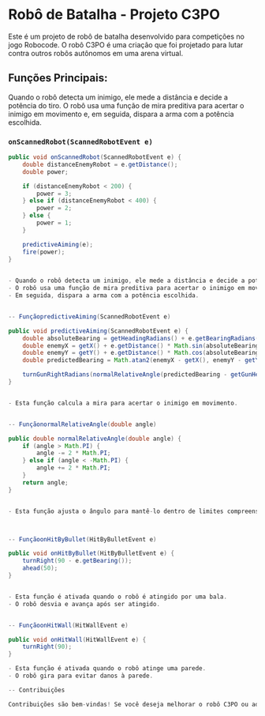 # Robô de Batalha - Projeto C3PO

Este é um projeto de robô de batalha desenvolvido para competições no jogo Robocode. O robô C3PO é uma criação que foi projetado para lutar contra outros robôs autônomos em uma arena virtual.

## Funções Principais:

 Quando o robô detecta um inimigo, ele mede a distância e decide a potência do tiro. O robô usa uma função de mira preditiva para acertar o inimigo em movimento e, em seguida, dispara a arma com a potência escolhida.

### `onScannedRobot(ScannedRobotEvent e)`

```java
public void onScannedRobot(ScannedRobotEvent e) {
    double distanceEnemyRobot = e.getDistance();
    double power;

    if (distanceEnemyRobot < 200) {
        power = 3;
    } else if (distanceEnemyRobot < 400) {
        power = 2;
    } else {
        power = 1;
    }

    predictiveAiming(e);
    fire(power);
}

   
- Quando o robô detecta um inimigo, ele mede a distância e decide a potência do tiro.
- O robô usa uma função de mira preditiva para acertar o inimigo em movimento.
- Em seguida, dispara a arma com a potência escolhida.


-- FunçãopredictiveAiming(ScannedRobotEvent e)

public void predictiveAiming(ScannedRobotEvent e) {
    double absoluteBearing = getHeadingRadians() + e.getBearingRadians();
    double enemyX = getX() + e.getDistance() * Math.sin(absoluteBearing);
    double enemyY = getY() + e.getDistance() * Math.cos(absoluteBearing);
    double predictedBearing = Math.atan2(enemyX - getX(), enemyY - getY());

    turnGunRightRadians(normalRelativeAngle(predictedBearing - getGunHeadingRadians()));
}


- Esta função calcula a mira para acertar o inimigo em movimento.


-- FunçãonormalRelativeAngle(double angle)

public double normalRelativeAngle(double angle) {
    if (angle > Math.PI) {
        angle -= 2 * Math.PI;
    } else if (angle < -Math.PI) {
        angle += 2 * Math.PI;
    }
    return angle;
}


- Esta função ajusta o ângulo para mantê-lo dentro de limites compreensíveis. 



-- FunçãoonHitByBullet(HitByBulletEvent e)

public void onHitByBullet(HitByBulletEvent e) {
    turnRight(90 - e.getBearing());
    ahead(50);
}


- Esta função é ativada quando o robô é atingido por uma bala.
- O robô desvia e avança após ser atingido.


-- FunçãoonHitWall(HitWallEvent e)

public void onHitWall(HitWallEvent e) {
    turnRight(90);
}

- Esta função é ativada quando o robô atinge uma parede.
- O robô gira para evitar danos à parede.

-- Contribuições

Contribuições são bem-vindas! Se você deseja melhorar o robô C3PO ou adicionar novos recursos, sinta-se à vontade para abrir um problema ou enviar um pedido de pull request.
